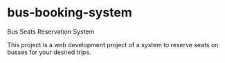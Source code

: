 # bus-booking-system
Bus Seats Reservation System

This project is a web development project of a system to reserve seats on busses for your desired trips.
